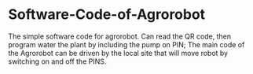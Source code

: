 # Software-Code-of-Agrorobot
The simple software code for agrorobot.
Can read the QR code, then program water the plant by including the pump on PIN;
The main code of the Agrorobot can be driven by the local site that will move robot by switching on and off the PINS.
